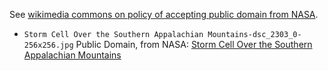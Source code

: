 

See [wikimedia commons on policy of accepting public domain from NASA](https://commons.wikimedia.org/wiki/Template:PD-USGov-NASA).

* `Storm Cell Over the Southern Appalachian Mountains-dsc_2303_0-256x256.jpg`
    Public Domain, from NASA: [Storm Cell Over the Southern Appalachian Mountains](http://www.nasa.gov/content/storm-cell-over-the-southern-appalachian-mountains)

